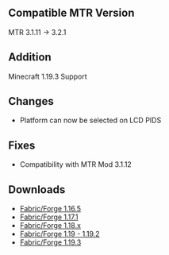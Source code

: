 ## Compatible MTR Version
MTR 3.1.11 -> 3.2.1

## Addition
Minecraft 1.19.3 Support

## Changes
* Platform can now be selected on LCD PIDS

## Fixes
* Compatibility with MTR Mod 3.1.12

## Downloads
- [Fabric/Forge 1.16.5](https://joban.org/JCM/1.1.8/Joban-Client-Mod-1.16.5-1.1.8.jar)
- [Fabric/Forge 1.17.1](https://joban.org/JCM/1.1.8/Joban-Client-Mod-1.17.1-1.1.8.jar)
- [Fabric/Forge 1.18.x](https://joban.org/JCM/1.1.8/Joban-Client-Mod-1.18.2-1.1.8.jar)
- [Fabric/Forge 1.19 - 1.19.2](https://joban.org/JCM/1.1.8/Joban-Client-Mod-1.19.2-1.1.8.jar)
- [Fabric/Forge 1.19.3](https://joban.org/JCM/1.1.8/Joban-Client-Mod-1.19.3-1.1.8.jar)